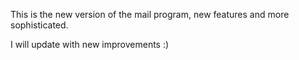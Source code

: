 This is the new version of the mail program, new features and more sophisticated. 

I will update with new improvements :)
